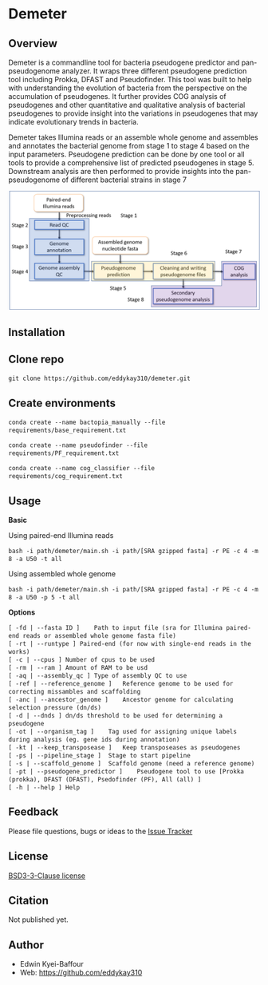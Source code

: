 # **Demeter**


## Overview

Demeter is a commandline tool for bacteria pseudogene predictor and pan-pseudogenome analyzer. It wraps three different pseudogene prediction tool including Prokka, DFAST and Pseudofinder. This tool was built to help with understanding the evolution of bacteria from the perspective on the accumulation of pseudogenes. It further provides COG analysis of pseudogenes and other quantitative and qualitative analysis of bacterial pseudogenes to provide insight into the variations in pseudogenes that may indicate evolutionary trends in bacteria. 

Demeter takes Illumina reads or an assemble whole genome and assembles and annotates the bacterial genome from stage 1 to stage 4 based on the input parameters. Pseudogene prediction can be done by one tool or all tools to provide a comprehensive list of predicted pseudogenes in stage 5. Downstream analysis are then performed to provide insights into the pan-pseudogenome of different bacterial strains in stage 7 

![Pipeline flow diagram](https://github.com/eddykay310/demeter/blob/main/img/flow.png?raw=true)

## Installation

## Clone repo
```
git clone https://github.com/eddykay310/demeter.git
```
## Create environments
```
conda create --name bactopia_manually --file requirements/base_requirement.txt
```
```
conda create --name pseudofinder --file requirements/PF_requirement.txt
```
```
conda create --name cog_classifier --file requirements/cog_requirement.txt
```

## Usage

**Basic**

Using paired-end Illumina reads

```
bash -i path/demeter/main.sh -i path/[SRA gzipped fasta] -r PE -c 4 -m 8 -a U50 -t all
```

Using assembled whole genome

```
bash -i path/demeter/main.sh -i path/[SRA gzipped fasta] -r PE -c 4 -m 8 -a U50 -p 5 -t all
```

**Options**

```
[ -fd | --fasta ID ]	Path to input file (sra for Illumina paired-end reads or assembled whole genome fasta file)
[ -rt | --runtype ]	Paired-end (for now with single-end reads in the works)
[ -c | --cpus ]	Number of cpus to be used
[ -rm | --ram ]	Amount of RAM to be usd
[ -aq | --assembly_qc ]	Type of assembly QC to use
[ -ref | --reference_genome ]	Reference genome to be used for correcting missambles and scaffolding
[ -anc | --ancestor_genome ]	Ancestor genome for calculating selection pressure (dn/ds)
[ -d | --dnds ]	dn/ds threshold to be used for determining a pseudogene
[ -ot | --organism_tag ]	Tag used for assigning unique labels during analysis (eg. gene ids during annotation)
[ -kt | --keep_transposease ]	Keep transposeases as pseudogenes 
[ -ps | --pipeline_stage ]	Stage to start pipeline
[ -s | --scaffold_genome ]	Scaffold genome (need a reference genome)
[ -pt | --pseudogene_predictor ]	Pseudogene tool to use [Prokka (prokka), DFAST (DFAST), Psedofinder (PF), All (all) ]
[ -h | --help ]	Help
```

## Feedback

Please file questions, bugs or ideas to the [Issue Tracker](https://github.com/eddykay310/demeter/issues)

## License

[BSD3-3-Clause license](https://github.com/eddykay310/demeter/blob/v0.1.0/LICENSE)

## Citation

Not published yet.

## Author

- Edwin Kyei-Baffour
- Web: https://github.com/eddykay310
